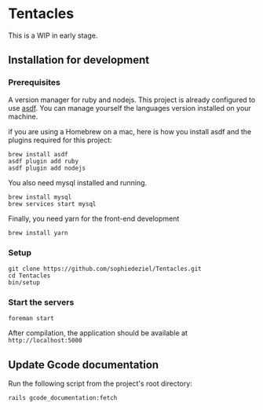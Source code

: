 # Tentacles

This is a WIP in early stage.

## Installation for development

### Prerequisites

A version manager for ruby and nodejs. This project is already configured to use [asdf](https://asdf-vm.com/). You can manage yourself the languages version installed on your machine.

if you are using a Homebrew on a mac, here is how you install asdf and the plugins required for this project:

```
brew install asdf
asdf plugin add ruby
asdf plugin add nodejs
```

You also need mysql installed and running.

```
brew install mysql
brew services start mysql
```

Finally, you need yarn for the front-end development

```
brew install yarn
```

### Setup

```
git clone https://github.com/sophiedeziel/Tentacles.git
cd Tentacles
bin/setup
```

### Start the servers

```
foreman start
```

After compilation, the application should be available at `http://localhost:5000`


## Update Gcode documentation

Run the following script from the project's root directory:

```
rails gcode_documentation:fetch
```
